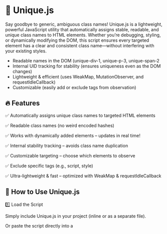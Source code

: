 # 🦄 Unique.js

Say goodbye to generic, ambiguous class names! Unique.js is a lightweight, powerful JavaScript utility that automatically assigns stable, readable, and unique class names to HTML elements. Whether you’re debugging, styling, or dynamically modifying the DOM, this script ensures every targeted element has a clear and consistent class name—without interfering with your existing styles.
- Readable names in the DOM (unique-div-1, unique-p-3, unique-span-2
- Internal UID tracking for stability (ensures uniqueness even as the DOM changes)
- Lightweight & efficient (uses WeakMap, MutationObserver, and requestIdleCallback)
- Customizable (easily add or exclude tags from observation)

## 🔥 Features

✅ Automatically assigns unique class names to targeted HTML elements

✅ Readable class names (no weird encoded hashes)

✅ Works with dynamically added elements – updates in real time!

✅ Internal stability tracking – avoids class name duplication

✅ Customizable targeting – choose which elements to observe

✅ Exclude specific tags (e.g., script, style)

✅ Ultra-lightweight & fast – optimized with WeakMap & requestIdleCallback

## 📖 How to Use Unique.js

1️⃣ Load the Script

Simply include Unique.js in your project (inline or as a separate file).

<script src="unique.js"></script>

Or paste the script directly into a <script> tag in your HTML.

2️⃣ Let It Work Its Magic!

Once the script runs, it automatically assigns unique class names to the following elements by default:
<div>, <span>, <p>, <a>, <article>, <section>

Example Output in the DOM:
~~~
<div class="content unique-div-1"></div>
<p class="text unique-p-1"></p>
<div class="box unique-div-2"></div>
<section class="unique-section-1"></section>
~~~
These class names persist even if the DOM updates dynamically! 🎉

3️⃣ Customize the Behavior!

## 👉 Add More Tags to Observe
Want to track additional elements? No problem!

Unique.addTargetTags("ul", "li", "button");

Now <ul>, <li>, and <button> elements will also receive unique class names!

## 👉 Exclude Certain Tags from Being Observed
Want to ignore certain elements? Exclude them like this:

Unique.excludeTags("nav", "aside");

Now <nav> and <aside> elements won’t be affected!

## 👉 Reset to Defaults
If you need to reset your tag selections, just call:

Unique.resetTargetTags();   // Reset to default target tags  
Unique.resetExcludedTags(); // Reset excluded tags  

## 🔍 Real-World Use Cases

✅ Debugging: Quickly identify elements in the DOM without relying on ids.

✅ Styling: Create reliable CSS selectors without worrying about conflicts.

✅ Scripting: Target elements dynamically using JavaScript.

✅ Web Scraping & Automation: Easily reference elements programmatically.

## 🎯 Why Unique.js?

🚀 No more duplicate class names – everything is truly unique!

🎨 Readable & SEO-friendly – no cryptic hashes in your HTML.

⚡ Fast & lightweight – optimized for performance.

🔧 Completely customizable – choose what to track and what to ignore.

🔗 Get Started Today!

Drop Unique.js into your project and let it bring order to your DOM chaos! 🚀
